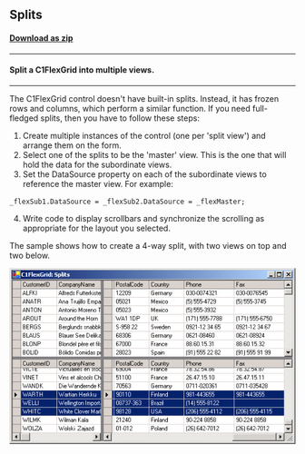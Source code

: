 ## Splits
#### [Download as zip](https://grapecity.github.io/DownGit/#/home?url=https://github.com/GrapeCity/ComponentOne-WinForms-Samples/tree/master/NetFramework\FlexGrid\CS\Splits)
____
#### Split a C1FlexGrid into multiple views.
____
The C1FlexGrid control doesn't have built-in splits. Instead, it has frozen rows and columns, which perform a similar function.
If you need full-fledged splits, then you have to follow these steps:
1. Create multiple instances of the control (one per 'split view') and arrange them on the form.
2. Select one of the splits to be the 'master' view. This is the one that will hold the data for the subordinate views.
3. Set the DataSource property on each of the subordinate views to reference the master view. For example:

```
_flexSub1.DataSource = _flexSub2.DataSource = _flexMaster;
```
4. Write code to display scrollbars and synchronize the scrolling as appropriate for the layout you selected.

The sample shows how to create a 4-way split, with two views on top and two below.

![screenshot](screenshot.png)
